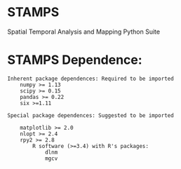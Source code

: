 # STAMPS
Spatial Temporal Analysis and Mapping Python Suite

# STAMPS Dependence:
    Inherent package dependences: Required to be imported
        numpy >= 1.13
        scipy >= 0.15
        pandas >= 0.22
        six >=1.11

    Special package dependences: Suggested to be imported

        matplotlib >= 2.0
        nlopt >= 2.4
        rpy2 >= 2.8
            R software (>=3.4) with R's packages:
                dlnm
                mgcv

